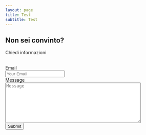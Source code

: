 ```yaml
---
layout: page
title: Test
subtitle: Test
---
```


## Non sei convinto?
Chiedi informazioni

<form action="http://getsimpleform.com/messages?form_api_token=475339605245a246498c3b1d364a845b" method="post">
  <input type='hidden' name='redirect_to' value='http://academycircus.it/thank-you' />
  <br />
  <label for='email'>Email</label>
  <br />
  <input type='text' id='email' name='email' placeholder='Your Email' />
  <br />
  <label for='email'>Message</label>
  <br />
  <textarea id='message' name='message' placeholder='Message' rows='8' cols='50'></textarea>
  <br />
  <input type='submit' value='Submit' />
</form>
<script>
$.ajax({
  dataType: 'jsonp',
  url: "http://getsimpleform.com/messages/ajax?form_api_token=39c8f9e5a2de15ad63469475702522b9",
  data: {
    name: "John",
    message: "Boston",
  }
}).done(function() {
  //callback which can be used to show a thank you message
  //and reset the form
  alert("Thank you, for contacting us");
});
</script>
